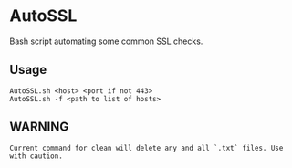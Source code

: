 # AutoSSL
Bash script automating some common SSL checks.

## Usage
	AutoSSL.sh <host> <port if not 443>
	AutoSSL.sh -f <path to list of hosts>

## WARNING
	Current command for clean will delete any and all `.txt` files. Use with caution.
